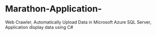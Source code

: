 # Marathon-Application-
 Web Crawler, Automatically Upload Data in Microsoft Azure SQL Server, Application display data using C#
